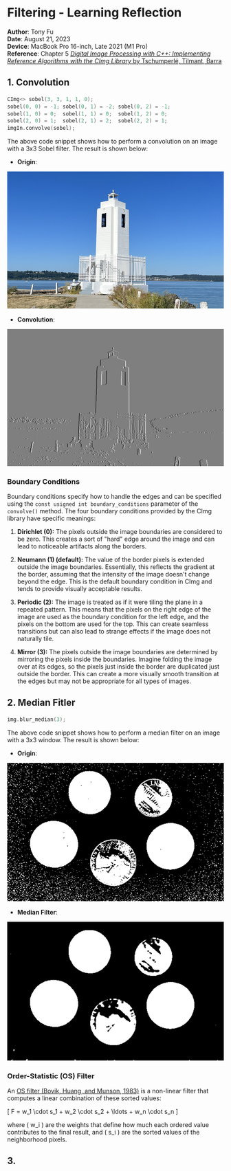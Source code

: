 # Filtering - Learning Reflection

**Author**: Tony Fu  
**Date**: August 21, 2023  
**Device**: MacBook Pro 16-inch, Late 2021 (M1 Pro)  
**Reference**: Chapter 5 [*Digital Image Processing with C++: Implementing Reference Algorithms with the CImg Library* by Tschumperlé, Tilmant, Barra](https://www.amazon.com/Digital-Image-Processing-Implementing-Algorithms/dp/1032347538)

## 1. Convolution

```cpp
CImg<> sobel(3, 3, 1, 1, 0);
sobel(0, 0) = -1; sobel(0, 1) = -2; sobel(0, 2) = -1;
sobel(1, 0) = 0;  sobel(1, 1) = 0;  sobel(1, 2) = 0;
sobel(2, 0) = 1;  sobel(2, 1) = 2;  sobel(2, 2) = 1;
imgIn.convolve(sobel);
```

The above code snippet shows how to perform a convolution on an image with a 3x3 Sobel filter. The result is shown below:

- **Origin**:

![original](../images/lighthouse.png)

- **Convolution**:

![conv](./results/05/lighthouse_conv.png)


### Boundary Conditions

Boundary conditions specify how to handle the edges and can be specified using the `const usigned int boundary_conditions` parameter of the `convolve()` method. The four boundary conditions provided by the CImg library have specific meanings:

1. **Dirichlet (0):** The pixels outside the image boundaries are considered to be zero. This creates a sort of "hard" edge around the image and can lead to noticeable artifacts along the borders.

2. **Neumann (1) (default):** The value of the border pixels is extended outside the image boundaries. Essentially, this reflects the gradient at the border, assuming that the intensity of the image doesn't change beyond the edge. This is the default boundary condition in CImg and tends to provide visually acceptable results.

3. **Periodic (2):** The image is treated as if it were tiling the plane in a repeated pattern. This means that the pixels on the right edge of the image are used as the boundary condition for the left edge, and the pixels on the bottom are used for the top. This can create seamless transitions but can also lead to strange effects if the image does not naturally tile.

4. **Mirror (3):** The pixels outside the image boundaries are determined by mirroring the pixels inside the boundaries. Imagine folding the image over at its edges, so the pixels just inside the border are duplicated just outside the border. This can create a more visually smooth transition at the edges but may not be appropriate for all types of images.


## 2. Median Fitler

```cpp
img.blur_median(3);
```

The above code snippet shows how to perform a median filter on an image with a 3x3 window. The result is shown below:

- **Origin**:

![coins_threshold](../results/05/coins_threshold.png)

- **Median Filter**:

![median](./results/05/coins_median.png)


### Order-Statistic (OS) Filter

An [OS filter (Bovik, Huang, and Munson, 1983)](https://ieeexplore.ieee.org/document/1164247) is a non-linear filter that computes a linear combination of these sorted values:

\[ F = w_1 \cdot s_1 + w_2 \cdot s_2 + \ldots + w_n \cdot s_n \]

where \( w_i \) are the weights that define how much each ordered value contributes to the final result, and \( s_i \) are the sorted values of the neighborhood pixels.


## 3. 